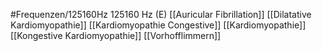 #Frequenzen/125160Hz
125160 Hz (E)
[[Auricular Fibrillation]]
[[Dilatative Kardiomyopathie]]
[[Kardiomyopathie Congestive]]
[[Kardiomyopathie]]
[[Kongestive Kardiomyopathie]]
[[Vorhofflimmern]]